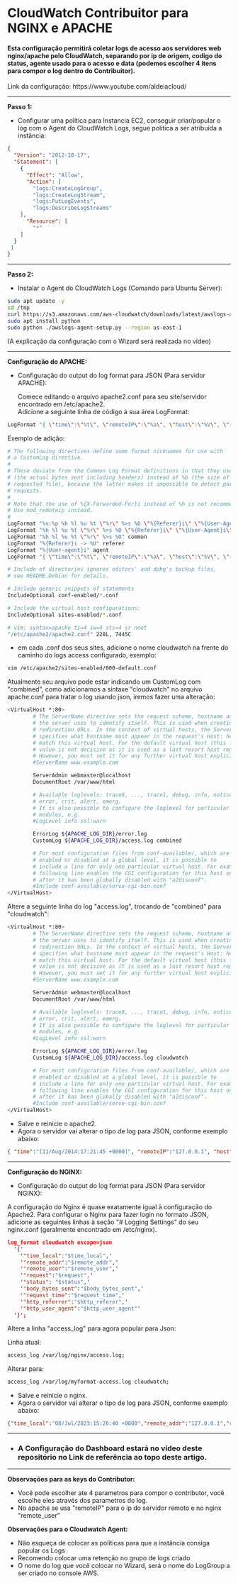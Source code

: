 # CloudWatch Contribuitor para NGINX e APACHE

#### Esta configuração permitirá coletar logs de acesso aos servidores web <b>nginx/apache</b> pelo CloudWatch, separando por ip de origem, codigo do status, agente usado para o acesso e data (podemos escolher 4 itens para compor o log dentro do Contribuitor).
<p>
Link da configuração: https://www.youtube.com/aldeiacloud/

---
<b>Passo 1:</b>
- Configurar uma politica para Instancia EC2, conseguir criar/popular o log com o Agent do CloudWatch Logs, segue politica a ser atribuída a instância:

```json
{
  "Version": "2012-10-17",
  "Statement": [
    {
      "Effect": "Allow",
      "Action": [
        "logs:CreateLogGroup",
        "logs:CreateLogStream",
        "logs:PutLogEvents",
        "logs:DescribeLogStreams"
    ],
      "Resource": [
        "*"
    ]
  }
 ]
}
```
---
<b>Passo 2:</b>
- Instalar o Agent do CloudWatch Logs (Comando para Ubuntu Server):
```sh
sudo apt update -y
cd /tmp
curl https://s3.amazonaws.com/aws-cloudwatch/downloads/latest/awslogs-agent-setup.py -O
sudo apt install python
sudo python ./awslogs-agent-setup.py --region us-east-1
```
(A explicação da configuração com o Wizard será realizada no vídeo)

---
<b>Configuração do APACHE:</b>
- Configuração do output do log format para JSON (Para servidor APACHE):<p>
Comece editando o arquivo apache2.conf para seu site/servidor encontrado em /etc/apache2. <br>Adicione a seguinte linha de código à sua área LogFormat:
```sh
LogFormat "{ \"time\":\"%t\", \"remoteIP\":\"%a\", \"host\":\"%V\", \"request\":\"%U\", \"query\":\"%q\", \"method\":\"%m\", \"status\":\"%>s\", \"userAgent\":\"%{User-agent}i\", \"referer\":\"%{Referer}i\" }" cloudwatch

```

Exemplo de adição:
```sh
# The following directives define some format nicknames for use with
# a CustomLog directive.
#
# These deviate from the Common Log Format definitions in that they use %O
# (the actual bytes sent including headers) instead of %b (the size of the
# requested file), because the latter makes it impossible to detect partial
# requests.
#
# Note that the use of %{X-Forwarded-For}i instead of %h is not recommended.
# Use mod_remoteip instead.
#
LogFormat "%v:%p %h %l %u %t \"%r\" %>s %O \"%{Referer}i\" \"%{User-Agent}i\"" vhost_combined
LogFormat "%h %l %u %t \"%r\" %>s %O \"%{Referer}i\" \"%{User-Agent}i\"" combined
LogFormat "%h %l %u %t \"%r\" %>s %O" common
LogFormat "%{Referer}i -> %U" referer
LogFormat "%{User-agent}i" agent
LogFormat "{ \"time\":\"%t\", \"remoteIP\":\"%a\", \"host\":\"%V\", \"request\":\"%U\", \"query\":\"%q\", \"method\":\"%m\", \"status\":\"%>s\", \"userAgent\":\"%{User-agent}i\", \"referer\":\"%{Referer}i\" }" cloudwatch

# Include of directories ignores editors' and dpkg's backup files,
# see README.Debian for details.

# Include generic snippets of statements
IncludeOptional conf-enabled/*.conf

# Include the virtual host configurations:
IncludeOptional sites-enabled/*.conf

# vim: syntax=apache ts=4 sw=4 sts=4 sr noet
"/etc/apache2/apache2.conf" 228L, 7445C 
```

- em cada .conf dos seus sites, adicione o nome cloudwatch na frente do caminho do logs access configurado, exemplo:
```sh
vim /etc/apache2/sites-enabled/000-default.conf
```
Atualmente seu arquivo pode estar indicando um CustomLog com "combined", como adicionamos a sintaxe "cloudwatch" no arquivo apache.conf para tratar o log usando json, iremos fazer uma alteração:
```sh
<VirtualHost *:80>
        # The ServerName directive sets the request scheme, hostname and port that
        # the server uses to identify itself. This is used when creating
        # redirection URLs. In the context of virtual hosts, the ServerName
        # specifies what hostname must appear in the request's Host: header to
        # match this virtual host. For the default virtual host (this file) this
        # value is not decisive as it is used as a last resort host regardless.
        # However, you must set it for any further virtual host explicitly.
        #ServerName www.example.com

        ServerAdmin webmaster@localhost
        DocumentRoot /var/www/html

        # Available loglevels: trace8, ..., trace1, debug, info, notice, warn,
        # error, crit, alert, emerg.
        # It is also possible to configure the loglevel for particular
        # modules, e.g.
        #LogLevel info ssl:warn

        ErrorLog ${APACHE_LOG_DIR}/error.log
        CustomLog ${APACHE_LOG_DIR}/access.log combined

        # For most configuration files from conf-available/, which are
        # enabled or disabled at a global level, it is possible to
        # include a line for only one particular virtual host. For example the
        # following line enables the CGI configuration for this host only
        # after it has been globally disabled with "a2disconf".
        #Include conf-available/serve-cgi-bin.conf
</VirtualHost>
```
Altere a seguinte linha do log "access.log", trocando de "combined" para "cloudwatch":
```sh
<VirtualHost *:80>
        # The ServerName directive sets the request scheme, hostname and port that
        # the server uses to identify itself. This is used when creating
        # redirection URLs. In the context of virtual hosts, the ServerName
        # specifies what hostname must appear in the request's Host: header to
        # match this virtual host. For the default virtual host (this file) this
        # value is not decisive as it is used as a last resort host regardless.
        # However, you must set it for any further virtual host explicitly.
        #ServerName www.example.com

        ServerAdmin webmaster@localhost
        DocumentRoot /var/www/html

        # Available loglevels: trace8, ..., trace1, debug, info, notice, warn,
        # error, crit, alert, emerg.
        # It is also possible to configure the loglevel for particular
        # modules, e.g.
        #LogLevel info ssl:warn

        ErrorLog ${APACHE_LOG_DIR}/error.log
        CustomLog ${APACHE_LOG_DIR}/access.log cloudwatch

        # For most configuration files from conf-available/, which are
        # enabled or disabled at a global level, it is possible to
        # include a line for only one particular virtual host. For example the
        # following line enables the CGI configuration for this host only
        # after it has been globally disabled with "a2disconf".
        #Include conf-available/serve-cgi-bin.conf
</VirtualHost>
```
- Salve e reinicie o apache2.
- Agora o servidor vai alterar o tipo de log para JSON, conforme exemplo abaixo:
```json
{ "time":"[11/Aug/2014:17:21:45 +0000]", "remoteIP":"127.0.0.1", "host":"localhost", "request":"/index.html", "query":"", "method":"GET", "status":"200", "userAgent":"ApacheBench/2.3", "referer":"-" }
```
---
<b>Configuração do NGINX:</b>
- Configuração do output do log format para JSON (Para servidor NGINX):

A configuração do Nginx é quase exatamente igual à configuração do Apache2. Para configurar o Nginx para fazer login no formato JSON, adicione as seguintes linhas à seção "# Logging Settings" do seu nginx.conf (geralmente encontrado em /etc/nginx).

```json
log_format cloudwatch escape=json
  '{'
    '"time_local":"$time_local",'
    '"remote_addr":"$remote_addr",'
    '"remote_user":"$remote_user",'
    '"request":"$request",'
    '"status": "$status",'
    '"body_bytes_sent":"$body_bytes_sent",'
    '"request_time":"$request_time",'
    '"http_referrer":"$http_referer",'
    '"http_user_agent":"$http_user_agent"'
  '}';
```
Altere a linha "access_log" para agora popular para Json:<p>
Linha atual:
```sh
access_log /var/log/nginx/access.log;
```
Alterar para:
```sh
access_log /var/log/myformat-access.log cloudwatch;
```

- Salve e reinicie o nginx.
- Agora o servidor vai alterar o tipo de log para JSON, conforme exemplo abaixo:
```json
{"time_local":"08/Jul/2023:15:26:40 +0000","remote_addr":"127.0.0.1","remote_user":"","request":"GET / HTTP/1.1","status": "200","body_bytes_sent":"10918","request_time":"0.000","http_referrer":"","http_user_agent":"curl/7.68.0"}
```
---
<p>

- ### A Configuração do Dashboard estará no vídeo deste repositório no Link de referência ao topo deste artigo.<p></b>


---
<b>Observações para as keys do Contributor:</b>
+ Você pode escolher ate 4 parametros para compor o contributor, você escolhe eles através dos parametros do log.
+ No apache se usa "remoteIP" para o ip do servidor remoto e no nginx "remote_user"

<b>Observações para o Cloudwatch Agent:</b>
+ Não esqueça de colocar as políticas para que a instância consiga popular os Logs
+ Recomendo colocar uma retenção no grupo de logs criado
+ O nome do log que você colocar no Wizard, será o nome do LogGroup a ser criado no console AWS.
